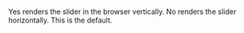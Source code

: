 Yes renders the slider in the browser vertically. No renders the slider horizontally.
	This is the default.